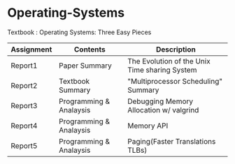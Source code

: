 # Operating-Systems

Textbook : Operating Systems: Three Easy Pieces

|Assignment|Contents|Description|
|------|---|---|
|Report1|Paper Summary|The Evolution of the Unix Time sharing System|
|Report2|Textbook Summary|"Multiprocessor Scheduling" Summary|
|Report3|Programming & Analaysis|Debugging Memory Allocation w/ valgrind|
|Report4|Programming & Analaysis|Memory API|
|Report5|Programming & Analaysis|Paging(Faster Translations TLBs)|
